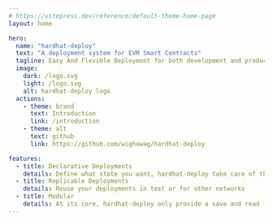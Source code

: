 ```yaml
---
# https://vitepress.dev/reference/default-theme-home-page
layout: home

hero:
  name: "hardhat-deploy"
  text: "A deployment system for EVM Smart Contracts"
  tagline: Easy And Flexible Deployment for both development and production
  image:
    dark: /logo.svg
    light: /logo.svg
    alt: hardhat-deploy logo
  actions:
    - theme: brand
      text: Introduction
      link: /introduction
    - theme: alt
      text: github
      link: https://github.com/wighawag/hardhat-deploy

features:
  - title: Declarative Deployments
    details: Define what state you want, hardhat-deploy take care of the rest
  - title: Replicable Deployments
    details: Reuse your deployments in test or for other networks
  - title: Modular
    details: At its core, hardhat-deploy only provide a save and read function for deployment, everything else is an external module
---
```

